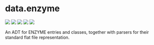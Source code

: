 # data.enzyme

[![](https://travis-ci.org/bio4j/data.enzyme.svg?branch=master)](https://travis-ci.org/bio4j/data.enzyme)
[![](https://api.codacy.com/project/badge/Grade/a584522399b64972beecd3f45e69e2bc)](https://www.codacy.com/app/bio4j/data.enzyme)
[![](http://github-release-version.herokuapp.com/github/bio4j/data.enzyme/release.svg)](https://github.com/bio4j/data.enzyme/releases/latest)
[![](https://img.shields.io/badge/license-AGPLv3-blue.svg)](https://tldrlegal.com/license/gnu-affero-general-public-license-v3-%28agpl-3.0%29)
[![](https://img.shields.io/badge/contact-gitter_chat-dd1054.svg)](https://gitter.im/bio4j/data.enzyme)

An ADT for ENZYME entries and classes, together with parsers for their standard flat file representation.
